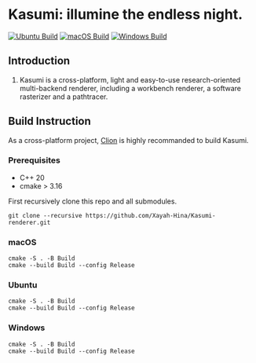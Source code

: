 # Kasumi: illumine the endless night.

[![Ubuntu Build](https://github.com/HinaPE/Kasumi-renderer/actions/workflows/ubuntu.yml/badge.svg)](https://github.com/HinaPE/Kasumi-renderer/actions/workflows/ubuntu.yml)
[![macOS Build](https://github.com/HinaPE/Kasumi-renderer/actions/workflows/macos.yml/badge.svg)](https://github.com/HinaPE/Kasumi-renderer/actions/workflows/macos.yml)
[![Windows Build](https://github.com/HinaPE/Kasumi-renderer/actions/workflows/windows.yml/badge.svg)](https://github.com/HinaPE/Kasumi-renderer/actions/workflows/windows.yml)

## Introduction

1. Kasumi is a cross-platform, light and easy-to-use research-oriented multi-backend renderer, including a workbench renderer, a software rasterizer and a pathtracer.  

## Build Instruction

As a cross-platform project, [Clion](https://www.jetbrains.com/clion/) is highly recommanded to build Kasumi.

### Prerequisites

- C++ 20
- cmake > 3.16

First recursively clone this repo and all submodules.

```shell
git clone --recursive https://github.com/Xayah-Hina/Kasumi-renderer.git
```

### macOS

```shell
cmake -S . -B Build
cmake --build Build --config Release
```

### Ubuntu

```shell
cmake -S . -B Build
cmake --build Build --config Release
```

### Windows

```shell
cmake -S . -B Build
cmake --build Build --config Release
```
